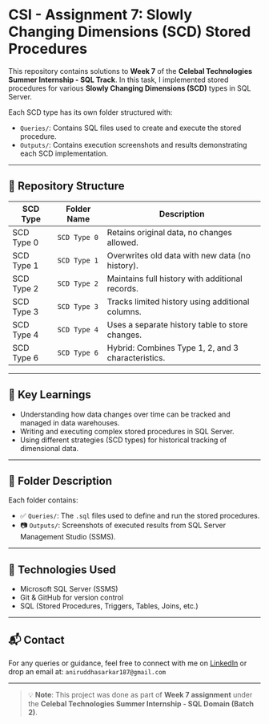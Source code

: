 # CSI - Assignment 7: Slowly Changing Dimensions (SCD) Stored Procedures

This repository contains solutions to **Week 7** of the **Celebal Technologies Summer Internship - SQL Track**. In this task, I implemented stored procedures for various **Slowly Changing Dimensions (SCD)** types in SQL Server.

Each SCD type has its own folder structured with:
- `Queries/`: Contains SQL files used to create and execute the stored procedure.
- `Outputs/`: Contains execution screenshots and results demonstrating each SCD implementation.

---

## 📁 Repository Structure

| SCD Type | Folder Name    | Description |
|----------|----------------|-------------|
| SCD Type 0 | `SCD Type 0` | Retains original data, no changes allowed. |
| SCD Type 1 | `SCD Type 1` | Overwrites old data with new data (no history). |
| SCD Type 2 | `SCD Type 2` | Maintains full history with additional records. |
| SCD Type 3 | `SCD Type 3` | Tracks limited history using additional columns. |
| SCD Type 4 | `SCD Type 4` | Uses a separate history table to store changes. |
| SCD Type 6 | `SCD Type 6` | Hybrid: Combines Type 1, 2, and 3 characteristics. |

---

## 🧠 Key Learnings

- Understanding how data changes over time can be tracked and managed in data warehouses.
- Writing and executing complex stored procedures in SQL Server.
- Using different strategies (SCD types) for historical tracking of dimensional data.

---

## 📂 Folder Description

Each folder contains:
- ✅ `Queries/`: The `.sql` files used to define and run the stored procedures.
- 📷 `Outputs/`: Screenshots of executed results from SQL Server Management Studio (SSMS).

---

## 📌 Technologies Used

- Microsoft SQL Server (SSMS)
- Git & GitHub for version control
- SQL (Stored Procedures, Triggers, Tables, Joins, etc.)

---

## 📬 Contact

For any queries or guidance, feel free to connect with me on [LinkedIn](https://www.linkedin.com/in/aniruddhasarkar187) or drop an email at: `aniruddhasarkar187@gmail.com`

---

> 💡 **Note**: This project was done as part of **Week 7 assignment** under the **Celebal Technologies Summer Internship - SQL Domain (Batch 2)**.
